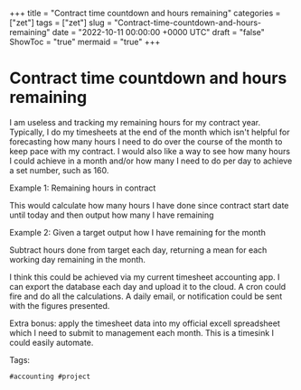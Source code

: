 +++
title = "Contract time countdown and hours remaining"
categories = ["zet"]
tags = ["zet"]
slug = "Contract-time-countdown-and-hours-remaining"
date = "2022-10-11 00:00:00 +0000 UTC"
draft = "false"
ShowToc = "true"
mermaid = "true"
+++

# Contract time countdown and hours remaining

I am useless and tracking my remaining hours for my contract year. Typically,
I do my timesheets at the end of the month which isn't helpful for forecasting
how many hours I need to do over the course of the month to keep pace with my
contract. I would also like a way to see how many hours I could achieve in a month
and/or how many I need to do per day to achieve a set number, such as 160.

Example 1: Remaining hours in contract

This would calculate how many hours I have done since contract start date
until today and then output how many I have remaining

Example 2: Given a target output how I have remaining for the month

Subtract hours done from target each day, returning a mean for each working
day remaining in the month.

I think this could be achieved via my current timesheet accounting app. I
can export the database each day and upload it to the cloud. A cron could
fire and do all the calculations. A daily email, or notification could be
sent with the figures presented.

Extra bonus: apply the timesheet data into my official excell spreadsheet
which I need to submit to management each month. This is a timesink I could
easily automate.

Tags:

    #accounting #project
